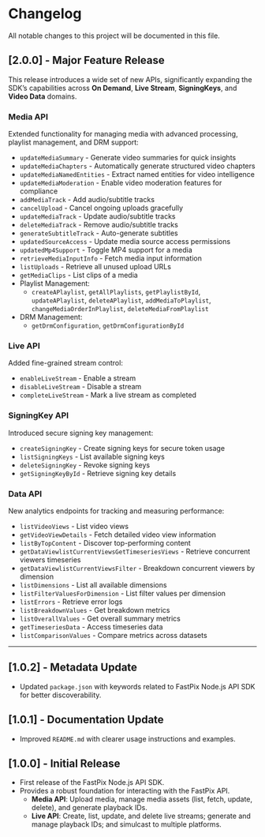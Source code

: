 # Changelog

All notable changes to this project will be documented in this file.

## [2.0.0] - Major Feature Release
This release introduces a wide set of new APIs, significantly expanding the SDK’s capabilities across **On Demand**, **Live Stream**, **SigningKeys**, and **Video Data** domains.

### Media API
Extended functionality for managing media with advanced processing, playlist management, and DRM support:
- `updateMediaSummary` - Generate video summaries for quick insights
- `updateMediaChapters` - Automatically generate structured video chapters
- `updateMediaNamedEntities` - Extract named entities for video intelligence
- `updateMediaModeration` - Enable video moderation features for compliance
- `addMediaTrack` - Add audio/subtitle tracks
- `cancelUpload` - Cancel ongoing uploads gracefully
- `updateMediaTrack` - Update audio/subtitle tracks
- `deleteMediaTrack` - Remove audio/subtitle tracks
- `generateSubtitleTrack` - Auto-generate subtitles
- `updatedSourceAccess` - Update media source access permissions
- `updatedMp4Support` - Toggle MP4 support for a media
- `retrieveMediaInputInfo` - Fetch media input information
- `listUploads` - Retrieve all unused upload URLs
- `getMediaClips` - List clips of a media
- Playlist Management: 
  - `createAPlaylist`, `getAllPlaylists`, `getPlaylistById`, `updateAPlaylist`, `deleteAPlaylist`, `addMediaToPlaylist`, `changeMediaOrderInPlaylist`, `deleteMediaFromPlaylist`
- DRM Management:
  - `getDrmConfiguration`, `getDrmConfigurationById`

### Live API
Added fine-grained stream control:
- `enableLiveStream` - Enable a stream
- `disableLiveStream` - Disable a stream
- `completeLiveStream` - Mark a live stream as completed

### SigningKey API
Introduced secure signing key management:
- `createSigningKey` - Create signing keys for secure token usage
- `listSigningKeys` - List available signing keys
- `deleteSigningKey` - Revoke signing keys
- `getSigningKeyById` - Retrieve signing key details

### Data API
New analytics endpoints for tracking and measuring performance:
- `listVideoViews` - List video views
- `getVideoViewDetails` - Fetch detailed video view information
- `listByTopContent` - Discover top-performing content
- `getDataViewlistCurrentViewsGetTimeseriesViews` - Retrieve concurrent viewers timeseries
- `getDataViewlistCurrentViewsFilter` - Breakdown concurrent viewers by dimension
- `listDimensions` - List all available dimensions
- `listFilterValuesForDimension` - List filter values per dimension
- `listErrors` - Retrieve error logs
- `listBreakdownValues` - Get breakdown metrics
- `listOverallValues` - Get overall summary metrics
- `getTimeseriesData` - Access timeseries data
- `listComparisonValues` - Compare metrics across datasets

---

## [1.0.2] - Metadata Update
- Updated `package.json` with keywords related to FastPix Node.js API SDK for better discoverability.

## [1.0.1] - Documentation Update
- Improved `README.md` with clearer usage instructions and examples.

## [1.0.0] - Initial Release
- First release of the FastPix Node.js API SDK.  
- Provides a robust foundation for interacting with the FastPix API.  
  - **Media API**: Upload media, manage media assets (list, fetch, update, delete), and generate playback IDs.
  - **Live API**: Create, list, update, and delete live streams; generate and manage playback IDs; and simulcast to multiple platforms.
